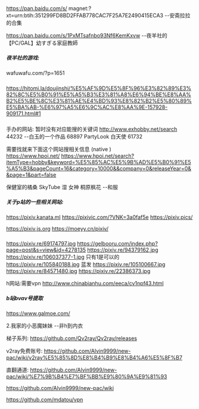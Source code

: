 ##### 

https://pan.baidu.com/s/
magnet:?xt=urn:btih:351299FD8BD2FFAB778CAC7F25A7E2490415ECA3      --安斋拉拉的合集

https://pan.baidu.com/s/1PxMTsafnbo93Nf6KemKxvw       --夜羊社的【PC/GAL】幼すぎる家庭教師
#####  夜羊社的游戏:
wafuwafu.com/?p=1651  

#####  
https://hitomi.la/doujinshi/%E5%AF%9D%E5%8F%96%E3%82%89%E3%82%8C%E5%B0%91%E5%A5%B3%E3%81%A8%E6%94%BE%E8%AA%B2%E5%BE%8C%E3%81%AE%E4%BD%93%E8%82%B2%E5%80%89%E5%BA%AB-%E6%97%A5%E6%9C%AC%E8%AA%9E-157928-909171.html#1
#####
手办的网站: 暂时没有对应能搜的关键词 
http://www.exhobby.net/search
  44232 --白玉的一个作品
  68897
PartyLook 白天使   61732

 需要找就来下面这个网站搜相关信息 (native )   
https://www.hpoi.net/
https://www.hpoi.net/search?itemType=hobby&keyword=%E5%85%AC%E5%9B%AD%E5%B0%91%E5%A5%B3&pageCount=16&category=10000&&company=0&releaseYear=0&&page=1&part=false

保健室的橘桑
SkyTube 湿 女神
桐原枫花 --和服


##### 关于p站的一些相关网站:
https://pixiv.kanata.ml
https://pixivic.com/?VNK=3a0faf5e
https://pixiv.pics/

https://pixiv.js.org
https://moeyy.cn/pixiv/



##### 
https://pixiv.re/69174797.jpg
https://gelbooru.com/index.php?page=post&s=view&id=4278135
https://pixiv.re/94379162,jpg
https://pixiv.re/106037377-1.jpg 只有1是可以的
https://pixiv.re/105840188.jpg   蓝发
https://pixiv.re/105100667.jpg
https://pixiv.re/84571480.jpg
https://pixiv.re/22386373.jpg



h网站:需要vpn
http://www.chinabianhu.com/eeca/cv1npf43.html



##### b站bvav号提取
https://www.galmoe.com/


2.我家的小恶魔妹妹   --非h到内衣


梯子系列:
https://github.com/Qv2ray/Qv2ray/releases

v2ray免费账号:
https://github.com/Alvin9999/new-pac/wiki/v2ray%E5%85%8D%E8%B4%B9%E8%B4%A6%E5%8F%B7

直翻通道:
https://github.com/Alvin9999/new-pac/wiki/%E7%9B%B4%E7%BF%BB%E9%80%9A%E9%81%93


https://github.com/Alvin9999/new-pac/wiki

https://github.com/mdatou/vpn